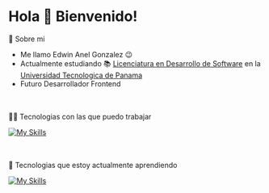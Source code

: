 # Hola 👋 Bienvenido!

📌 Sobre mi
- Me llamo Edwin Anel Gonzalez 😉   
- Actualmente estudiando 📚 [Licenciatura en Desarrollo de Software](https://fisc.utp.ac.pa/) en la  [Universidad Tecnologica de Panama](https://utp.ac.pa/)
- Futuro Desarrollador Frontend

<br></br>
👩‍💻 Tecnologias con las que puedo trabajar

[![My Skills](https://skillicons.dev/icons?i=html,css,js,git,github,java,sql)](https://skillicons.dev)

<br></br>
📝 Tecnologias que estoy actualmente aprendiendo

[![My Skills](https://skillicons.dev/icons?i=react,typescript,php)](https://skillicons.dev)
